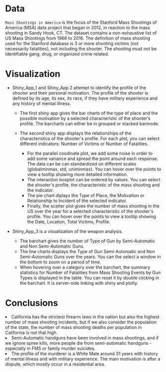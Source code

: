 # Data

`Mass Shootings in America` is the focus of the Stanford Mass Shootings of America (MSA) data project that began in 2012, in reaction to the mass shooting in Sandy Hook, CT. The dataset contains a non-exhaustive list of US Mass Shootings from 1966 to 2016. The definition of mass shooting used for the Stanford database is 3 or more shooting victims (not necessarily fatalities), not including the shooter. The shooting must not be identifiable gang, drug, or organized crime related.

# Visualization

* Shiny_App_1 and Shiny_App 2 attempt to identify the profile of the shooter and their personal motivation. The profile of the shooter is defined by its age, its sex, its race, if they have military experience and any history of mental illness.

  * The first shiny app gives the bar charts of the type of place and the possible motivation by a selected characteristic of the shooter’s profile. The barcharts can either be in grouped or stacked barmode.
  * The second shiny app displays the relationships of the characteristics of the shooter's profile. For each plot, you can select different indicators: Number of Victims or Number of Fatalities.

     * For the parallel coodinate plot, we add some noise in order to add some variance and spread the point around each response. The data can be can standardized on different scales (globalminmax, std, uniminmax). You can hover over the points to view a tooltip showing more detailed information.
     * The interaction boxplot can be ordered by values. You can select the shooter's profile, the characteristic of the mass shooting and the indicator.
     * The pie chart diplays the Type of Place, the Motivation or Relationship to Incident of the selected indicator.
     * Finally, the scatter plot gives the number of mass shooting in the US over the year for a selected characteristic of the shooter's profile.  You can hover over the points to view a tooltip showing the Date, Location, Total Victims, Profile.

* Shiny_App_3 is a visualization of the weapon analysis. 
 
  * The barchart gives the number of Type of Gun by Semi-Automatic and Non Semi-Automatic Guns. 
  * The line charts displays the Type of Gun Semi-Automatic and Non Semi-Automatic Guns over the years. You can the select a window in the bottom to zoom on a period of time.
  * When hovering over a category over the barchart, the summary statistics for Number of Fatalities from Mass Shooting Events by Gun Types is displayed in the table. You can reset it by double clicking in the barchart. It is server-side linking with shiny and plotly.




# Conclusions

<li> California has the strictest firearm laws in the nation but also the highest number of mass shooting incidents, but if we also consider the population of the state, the number of mass shooting deaths per population in California is not that high. </li>

<li> Semi-Automatic handguns have been involved in mass shootings, and if we ignore spree kills, more people die from semi-automatic handguns - especially in FMS or family murder suicides. </li>

<li> The profile of the murderer is a White Male around 31 years with history of mental illness and with military experience. The main motivation is after a dispute, which mostly occur in a residential area. </li>

